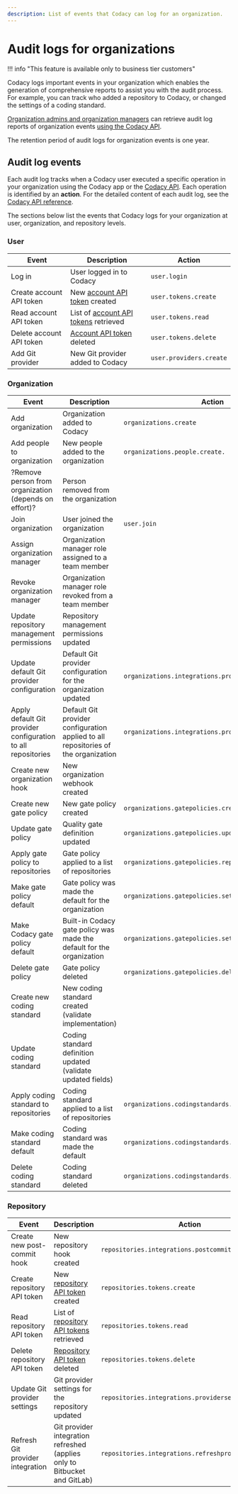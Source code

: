 ```yaml
---
description: List of events that Codacy can log for an organization.
---
```


# Audit logs for organizations

!!! info "This feature is available only to business tier customers"

Codacy logs important events in your organization which enables the generation of comprehensive reports to assist you with the audit process. For example, you can track who added a repository to Codacy, or changed the settings of a coding standard.

[Organization admins and organization managers](./roles-and-permissions-for-organizations.md) can retrieve audit log reports of organization events [using the Codacy API](../codacy-api/examples/obtaining-audit-log-events-for-organization.md).

The retention period of audit logs for organization events is one year.

## Audit log events

<!--TODO PLUTO-952 Update the action for each event-->

Each audit log tracks when a Codacy user executed a specific operation in your organization using the Codacy app or the [Codacy API](https://api.codacy.com/api/api-docs#codacy-api). Each operation is identified by an **action**. For the detailed content of each audit log, see the [Codacy API reference](https://api.codacy.com/api/api-docs#codacy-api).<!--TODO PLUTO-952 Update link-->

The sections below list the events that Codacy logs for your organization at user, organization, and repository levels.<!--TODO PLUTO-952 Validate all actions-->

### User

|Event|Description|Action|
|-----|-----------|------|
|Log in|User logged in to Codacy|`user.login`|
|Create account API token|New [account API token](../codacy-api/api-tokens.md#account-api-tokens) created|`user.tokens.create`|
|Read account API token|List of [account API tokens](../codacy-api/api-tokens.md#account-api-tokens) retrieved|`user.tokens.read`|
|Delete account API token|[Account API token](../codacy-api/api-tokens.md#account-api-tokens) deleted|`user.tokens.delete`|
|Add Git provider|New Git provider added to Codacy|`user.providers.create`|

### Organization

|Event|Description|Action|
|-----|-----------|------|
|Add organization|Organization added to Codacy|`organizations.create`|
|Add people to organization|New people added to the organization|`organizations.people.create.`|
|?Remove person from organization (depends on effort)?|Person removed from the organization||
|Join organization|User joined the organization|`user.join`|
|Assign organization manager|Organization manager role assigned to a team member||
|Revoke organization manager|Organization manager role revoked from a team member||
|Update repository management permissions|Repository management permissions updated||
|Update default Git provider configuration|Default Git provider configuration for the organization updated|`organizations.integrations.providersetting.update`|
|Apply default Git provider configuration to all repositories|Default Git provider configuration applied to all repositories of the organization|`organizations.integrations.providersetting.apply`|
|Create new organization hook|New organization webhook created||
|Create new gate policy|New gate policy created|`organizations.gatepolicies.create`|
|Update gate policy|Quality gate definition updated|`organizations.gatepolicies.update`|
|Apply gate policy to repositories|Gate policy applied to a list of repositories|`organizations.gatepolicies.repositories.apply`|
|Make gate policy default|Gate policy was made the default for the organization|`organizations.gatepolicies.setdefault`|
|Make Codacy gate policy default|Built-in Codacy gate policy was made the default for the organization|`organizations.gatepolicies.setcodacydefault`|
|Delete gate policy|Gate policy deleted|`organizations.gatepolicies.delete`|
|Create new coding standard|New coding standard created (validate implementation)||
|Update coding standard|Coding standard definition updated (validate updated fields)||
|Apply coding standard to repositories|Coding standard applied to a list of repositories|`organizations.codingstandards.repositories.apply`|
|Make coding standard default|Coding standard was made the default|`organizations.codingstandards.setdefault`|
|Delete coding standard|Coding standard deleted|`organizations.codingstandards.delete`|

### Repository

|Event|Description|Action|
|-----|-----------|------|
|Create new post-commit hook|New repository hook created|`repositories.integrations.postcommithook`|
|Create repository API token|New [repository API token](../codacy-api/api-tokens.md#repository-api-tokens) created|`repositories.tokens.create`|
|Read repository API token|List of [repository API tokens](../codacy-api/api-tokens.md#repository-api-tokens) retrieved|`repositories.tokens.read`|
|Delete repository API token|[Repository API token](../codacy-api/api-tokens.md#repository-api-tokens) deleted|`repositories.tokens.delete`|
|Update Git provider settings|Git provider settings for the repository updated|`repositories.integrations.providersettings.update`|
|Refresh Git provider integration|Git provider integration refreshed (applies only to Bitbucket and GitLab)|`repositories.integrations.refreshprovider`|
